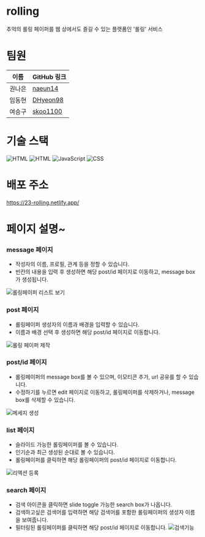 # rolling
추억의 롤링 페이퍼를 웹 상에서도 즐길 수 있는 플랫폼인 '롤링' 서비스

# 팀원

| 이름   | GitHub 링크                           | 
| ------ | ------------------------------------- | 
| 권나은 | [naeun14](https://github.com/naeun14) | 
| 임동현 | [DHyeon98](https://github.com/DHyeon98) |
| 여승구 | [skoo1100](https://github.com/skoo1100) | 

# 기술 스택
![HTML](https://img.shields.io/badge/react-61DAFB?style=for-the-badge&logo=react&logoColor=black) ![HTML](https://img.shields.io/badge/-HTML-E34F26?style=for-the-badge&logo=html5&logoColor=white) ![JavaScript](https://img.shields.io/badge/-JavaScript-F7DF1E?style=for-the-badge&logo=javascript&logoColor=black) ![CSS](https://img.shields.io/badge/-CSS-1572B6?style=for-the-badge&logo=css3&logoColor=white) 

# 배포 주소 
https://23-rolling.netlify.app/

# 페이지 설명~
### message 페이지
- 작성자의 이름, 프로필, 관계 등을 정할 수 있습니다.
- 빈칸의 내용을 입력 후 생성하면 해당 post/id 페이지로 이동하고, message box가 생성됩니다.

![롤링페이퍼 리스트 보기](https://github.com/Codeit-23team/23_rolling/assets/84865501/4cb1a7a0-b66b-4207-aa34-bbe25be737cd)   

### post 페이지
- 롤링페이퍼 생성자의 이름과 배경을 입력할 수 있습니다.
- 이름과 배경 선택 후 생성하면 해당 post/id 페이지로 이동합니다.

![롤링 페이퍼 제작](https://github.com/Codeit-23team/23_rolling/assets/84865501/c27aded6-e242-4c0f-9086-44cc96f9ece5)

### post/id 페이지
- 롤링페이퍼의 message box를 볼 수 있으며, 이모티콘 추가, url 공유를 할 수 있습니다.
- 수정하기를 누르면 edit 페이지로 이동하고, 롤링페이퍼를 삭제하거나, message box를 삭제할 수 있습니다.
  
![메세지 생성](https://github.com/Codeit-23team/23_rolling/assets/84865501/86501372-bfc5-42ab-9113-48ee89ff8e1d)

### list 페이지
- 슬라이드 가능한 롤링페이퍼를 볼 수 있습니다.
- 인기순과 최근 생성된 순대로 볼 수 있습니다.
- 롤링페이퍼를 클릭하면 해당 롤링페이퍼의 post/id 페이지로 이동합니다.
  
![리엑션 등록](https://github.com/Codeit-23team/23_rolling/assets/84865501/e2dc3f3a-a878-4701-a93d-2ef9fb8083d0)

### search 페이지
- 검색 아이콘을 클릭하면 slide toggle 가능한 search box가 나옵니다.
- 검색하고싶은 검색어를 입력하면 해당 검색어를 포함한 롤링페이퍼의 생성자 이름을 보여줍니다.
- 필터링된 롤링페이퍼를 클릭하면 해당 post/id 페이지로 이동합니다.
![검색기능](https://github.com/Codeit-23team/23_rolling/assets/84865501/40e28452-8ae4-474a-8b3f-999583da7b36)

